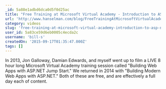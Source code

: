 ```yaml
---
_id: 5a88e1adbd6dca0d5f0d25ac
title: "Free Training at Microsoft Virtual Academy - Introduction to ASP.NET 5"
url: 'http://www.hanselman.com/blog/FreeTrainingAtMicrosoftVirtualAcademyIntroductionToASPNET5.aspx'
category: videos
slug: 'free-training-at-microsoft-virtual-academy-introduction-to-asp-net-5'
user_id: 5a83ce59d6eb0005c4ecda2c
username: 'bill-s'
createdOn: '2015-09-17T01:35:47.000Z'
tags: []
---
```


In 2013, Jon Galloway, Damian Edwards, and myself went up to film a LIVE 8 hour long Microsoft Virtual Academy training session called "Building Web Apps with ASP.NET Jump Start." We returned in 2014 with "Building Modern Web Apps with ASP.NET." Both of these are free, and are effectively a full day each of content.
